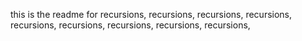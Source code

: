 this is the readme for recursions, recursions, recursions, recursions, recursions, recursions, recursions, recursions, recursions,